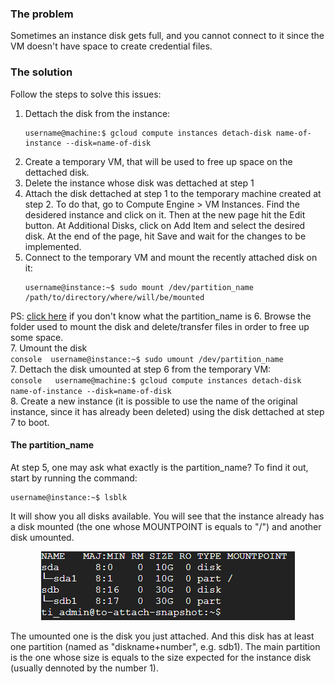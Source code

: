 ### The problem
Sometimes an instance disk gets full, and you cannot connect to it since the VM doesn't have space to create credential files.  

### The solution
Follow the steps to solve this issues:  
1. Dettach the disk from the instance:  
    ```console  
    username@machine:$ gcloud compute instances detach-disk name-of-instance --disk=name-of-disk  
    ```  
2. Create a temporary VM, that will be used to free up space on the dettached disk.  
3. Delete the instance whose disk was dettached at step 1  
4. Attach the disk dettached at step 1 to the temporary machine created at step 2. To do that, go to Compute Engine > VM Instances. Find the desidered instance and click on it. Then at the new page hit the Edit button. At Additional Disks, click on Add Item and select the desired disk. At the end of the page, hit Save and wait for the changes to be implemented.   
5. Connect to the temporary VM and mount the recently attached disk on it:  
    ```console 
    username@instance:~$ sudo mount /dev/partition_name /path/to/directory/where/will/be/mounted
    ```  
PS: [click here](https://github.com/biobureaubiotech/gcloudManagement/wiki/Dealing-with-No-Space-Left-on-a-Instance#the-partition_name) if you don't know what the partition_name is
6. Browse the folder used to mount the disk and delete/transfer files in order to free up some space.  
7. Umount the disk  
    ```console 
    username@instance:~$ sudo umount /dev/partition_name 
    ```  
7. Dettach the disk umounted at step 6 from the temporary VM:  
    ```console  
    username@machine:$ gcloud compute instances detach-disk name-of-instance --disk=name-of-disk  
    ```  
8. Create a new instance (it is possible to use the name of the original instance, since it has already been deleted) using the disk dettached at step 7 to boot.      


#### The partition_name  
At step 5, one may ask what exactly is the partition_name? To find it out, start by running the command: 
```console 
username@instance:~$ lsblk
``` 
It will show you all disks available. You will see that the instance already has a disk mounted (the one whose MOUNTPOINT is equals to "/") and another disk umounted. 
<p align="center">
   <img src="https://github.com/biobureaubiotech/gcloudManagement/blob/master/images/partition_to_mount_example.png">
</p>
The umounted one is the disk you just attached. And this disk has at least one partition (named as "diskname+number", e.g. sdb1). The main partition is the one whose size is equals to the size expected for the instance disk (usually dennoted by the number 1).      



 
